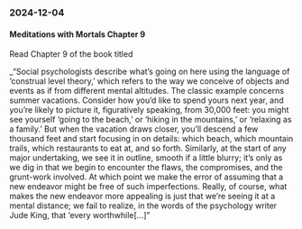 ### 2024-12-04
#### Meditations with Mortals Chapter 9
Read Chapter 9 of the book titled 

_“Social psychologists describe what’s going on here using the language of ‘construal level theory,’ which refers to the way we conceive of objects and events as if from different mental altitudes. The classic example concerns summer vacations. Consider how you’d like to spend yours next year, and you’re likely to picture it, figuratively speaking, from 30,000 feet: you might see yourself ‘going to the beach,’ or ‘hiking in the mountains,’ or ‘relaxing as a family.’ But when the vacation draws closer, you’ll descend a few thousand feet and start focusing in on details: which beach, which mountain trails, which restaurants to eat at, and so forth. Similarly, at the start of any major undertaking, we see it in outline, smooth if a little blurry; it’s only as we dig in that we begin to encounter the flaws, the compromises, and the grunt-work involved. At which point we make the error of assuming that a new endeavor might be free of such imperfections. Really, of course, what makes the new endeavor more appealing is just that we’re seeing it at a mental distance; we fail to realize, in the words of the psychology writer Jude King, that ‘every worthwhile[…]”


